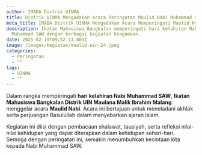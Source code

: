 ```yaml
---
author: IMABA Distrik UINMA
title: Distrik UINMA Mengadakan Acara Peringatan Maulid Nabi Muhammad SAW
meta_title: IMABA Distrik UINMA Mengadakan Acara Memperingati Maulid Nabi Muhammad SAW
description: Ikatan Mahasiswa Bangkalan memperingati hari kelahiran Nabi
  Muhammad SAW dengan berbagai kegiatan keagamaan.
date: 2025-02-19T09:52:13.089Z
image: /images/kegiatan/maulid-uin-24.jpeg
categories:
  - Peringatan
  - ""
tags:
  - UINMA
  - ""
---
```

Dalam rangka memperingati **hari kelahiran Nabi Muhammad SAW**, **Ikatan Mahasiswa Bangkalan Distrik UIN Maulana Malik Ibrahim Malang** menggelar acara **Maulid Nabi**. Acara ini bertujuan untuk meneladani akhlak serta perjuangan Rasulullah dalam menyebarkan ajaran Islam.

Kegiatan ini diisi dengan pembacaan shalawat, tausiyah, serta refleksi nilai-nilai kehidupan yang dapat diterapkan dalam kehidupan sehari-hari. Semoga dengan peringatan ini, semakin menumbuhkan kecintaan kita kepada Nabi Muhammad SAW.